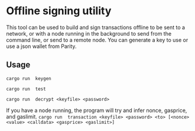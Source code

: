 # Offline signing utility

This tool can be used to build and sign transactions offline to be sent to a network, or with a node running in the background to send from the command line, or send to a remote node. You can generate a key to use or use a json wallet from Parity.

## Usage

`cargo run  keygen`

`cargo run  test`

`cargo run  decrypt <keyfile> <password>`

If you have a node running, the program will try and infer nonce, gasprice, and gaslimit.
`cargo run  transaction <keyfile> <password> <to> [<nonce> <value> <calldata> <gasprice> <gaslimit>]`
